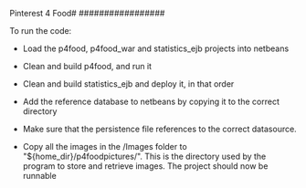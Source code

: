Pinterest 4 Food#
#################

To run the code:
 - Load the p4food, p4food_war and statistics_ejb projects into netbeans
 - Clean and build p4food, and run it
 - Clean and build statistics_ejb and deploy it, in that order
	
- Add the reference database to netbeans by copying it to the correct directory
- Make sure that the persistence file references to the correct datasource.

- Copy all the images in the /Images folder to "${home_dir}/p4foodpictures/". This is the directory used by the program to store and retrieve images.
The project should now be runnable